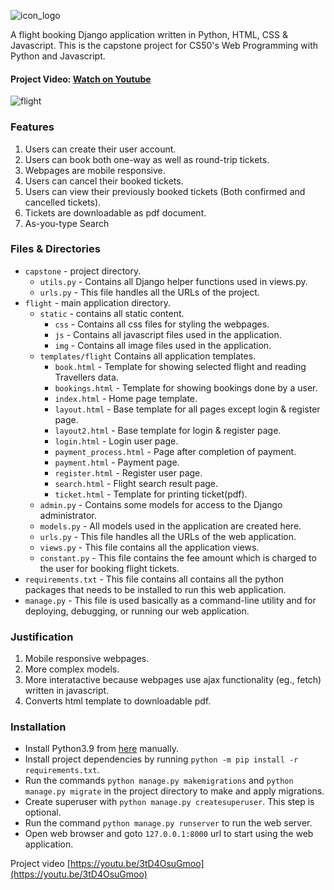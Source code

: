 ![icon_logo](https://user-images.githubusercontent.com/56977388/178157849-38d2f2c3-1c93-4dac-9577-57f3a752e2cd.png)



A flight booking Django application written in Python, HTML, CSS & Javascript.
This is the capstone project for CS50's Web Programming with Python and Javascript.

#### Project Video: [Watch on Youtube](https://www.youtube.com/watch?v=3tD4OsuGmoo)


<img alt="flight" src="https://user-images.githubusercontent.com/56977388/178156598-69491e88-bd9a-42dc-88f3-afeb02d7161e.png">


### Features
1. Users can create their user account.
2. Users can book both one-way as well as round-trip tickets.
3. Webpages are mobile responsive.
4. Users can cancel their booked tickets.
5. Users can view their previously booked tickets (Both confirmed and cancelled tickets).
6. Tickets are downloadable as pdf document.
7. As-you-type Search

### Files & Directories
  - `capstone` - project directory.
    - `utils.py` - Contains all Django helper functions used in views.py.
    - `urls.py` - This file handles all the URLs of the project.
  - `flight` - main application directory.
    - `static` - contains all static content.
        - `css` - Contains all css files for styling the webpages.
        - `js` - Contains all javascript files used in the application.
        - `img` - Contains all image files used in the application.
    - `templates/flight` Contains all application templates.
        - `book.html` - Template for showing selected flight and reading Travellers data.
        - `bookings.html` - Template for showing bookings done by a user.
        - `index.html` - Home page template.
        - `layout.html` - Base template for all pages except login & register page.
        - `layout2.html` - Base template for login & register page.
        - `login.html` - Login user page.
        - `payment_process.html` - Page after completion of payment.
        - `payment.html` - Payment page.
        - `register.html` - Register user page.
        - `search.html` - Flight search result page.
        - `ticket.html` - Template for printing ticket(pdf).
    - `admin.py` - Contains some models for access to the Django administrator.
    - `models.py` - All models used in the application are created here.
    - `urls.py` - This file handles all the URLs of the web application.
    - `views.py` - This file contains all the application views.
    - `constant.py` - This file contains the fee amount which is charged to the user for booking flight tickets.
  - `requirements.txt` - This file contains all contains all the python packages that needs to be installed to run this web application.
  - `manage.py` - This file is used basically as a command-line utility and for deploying, debugging, or running our web application.

### Justification

1. Mobile responsive webpages.
2. More complex models.
3. More interatactive because webpages use ajax functionality (eg., fetch) written in javascript.
4. Converts html template to downloadable pdf.

### Installation

- Install Python3.9 from [here](https://www.python.org/downloads/) manually.
- Install project dependencies by running `python -m pip install -r requirements.txt`.
- Run the commands `python manage.py makemigrations` and `python manage.py migrate` in the project directory to make and apply migrations.
- Create superuser with `python manage.py createsuperuser`. This step is optional.
- Run the command `python manage.py runserver` to run the web server.
- Open web browser and goto `127.0.0.1:8000` url to start using the web application.


Project video [https://youtu.be/3tD4OsuGmoo](https://youtu.be/3tD4OsuGmoo)
